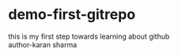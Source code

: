 # demo-first-gitrepo
this is my first step towards learning about github 
<br>
author-karan sharma 
